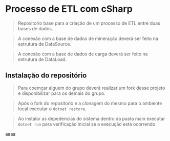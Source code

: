# Processo de ETL com cSharp

> Repositorio base para a criação de um processo de ETL entre duas bases de dados.

> A conexão com a base de dados de mineração deverá ser feito na estrutura de DataSource.

> A conexão com a base de dados de carga deverá ser feito na estrutura de DataLoad.

## Instalação do repositório

> Para coemçar alguem do grupo deverá realizar um fork desse projeto e disponibilizar para os demais do grupo.

> Após o fork do repositorio e a clonagem do mesmo para o ambiente local executar o  ```dotnet restore```.

> Ao instalar as depedencias do sistema dentro da pasta main executar ```dotnet run``` para verificação inicial se a execução está ocorrendo.

aaaa